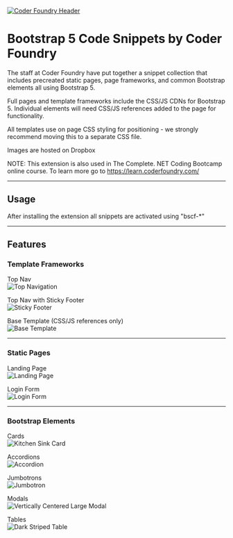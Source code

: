 <a href="https://coderfoundry.com">![Coder Foundry Header](https://github.com/ARussell-CF/bootstrap-5-snippets-by-coder-foundry/blob/master/img/CFHeader.png?raw=true)</a>

# Bootstrap 5 Code Snippets by Coder Foundry
The staff at Coder Foundry have put together a snippet collection that includes precreated static pages,
page frameworks, and common Bootstrap elements all using Bootstrap 5.

Full pages and template frameworks include the CSS/JS CDNs for Bootstrap 5. Individual elements will need CSS/JS
references added to the page for functionality.

All templates use on page CSS styling for positioning - we strongly recommend moving this to a separate CSS file.

Images are hosted on Dropbox

NOTE: This extension is also used in The Complete. NET Coding Bootcamp online course. To learn more go to <a href="https://learn.coderfoundry.com/">https://learn.coderfoundry.com/</a>

---

## Usage

After installing the extension all snippets are activated using "bscf-*"

---

## Features

### Template Frameworks

Top Nav<br>
![Top Navigation](https://github.com/ARussell-CF/bootstrap-5-snippets-by-coder-foundry/blob/master/img/TopNav.png?raw=true)

Top Nav with Sticky Footer<br>
![Sticky Footer](https://github.com/ARussell-CF/bootstrap-5-snippets-by-coder-foundry/blob/master/img/StickyFooter.png?raw=true)

Base Template (CSS/JS references only)<br>
![Base Template](https://github.com/ARussell-CF/bootstrap-5-snippets-by-coder-foundry/blob/master/img/BaseTemplate.png?raw=true)

---

### Static Pages

Landing Page<br>
![Landing Page](https://github.com/ARussell-CF/bootstrap-5-snippets-by-coder-foundry/blob/master/img/LandingPageDark.png?raw=true)

Login Form<br>
![Login Form](https://github.com/ARussell-CF/bootstrap-5-snippets-by-coder-foundry/blob/master/img/LoginForm.png?raw=true)

---

### Bootstrap Elements

Cards<br>
![Kitchen Sink Card](https://github.com/ARussell-CF/bootstrap-5-snippets-by-coder-foundry/blob/master/img/CardAll.png?raw=true)

Accordions<br>
![Accordion](https://github.com/ARussell-CF/bootstrap-5-snippets-by-coder-foundry/blob/master/img/Accordion.png?raw=true)

Jumbotrons<br>
![Jumbotron](https://github.com/ARussell-CF/bootstrap-5-snippets-by-coder-foundry/blob/master/img/Jumbotron.png?raw=true)

Modals<br>
![Vertically Centered Large Modal](https://github.com/ARussell-CF/bootstrap-5-snippets-by-coder-foundry/blob/master/img/ModalLargeCenter.png?raw=true)

Tables<br>
![Dark Striped Table](https://github.com/ARussell-CF/bootstrap-5-snippets-by-coder-foundry/blob/master/img/TableDarkStriped.png?raw=true)